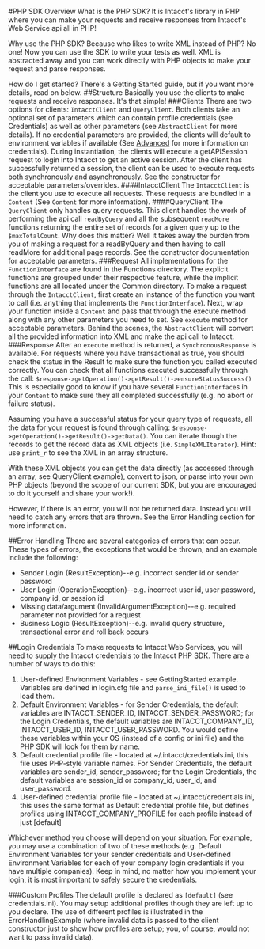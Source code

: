 #PHP SDK Overview
What is the PHP SDK?  It is Intacct's library in PHP where you can make your requests and receive responses from Intacct's Web Service api all in PHP!

Why use the PHP SDK?  Because who likes to write XML instead of PHP? No one!  Now you can use the SDK to write your tests as well.  XML is abstracted away and you can work directly with PHP objects to make your request and parse responses.

How do I get started?  There's a Getting Started guide, but if you want more details, read on below.
##Structure
Basically you use the clients to make requests and receive responses.  It's that simple!
###Clients
There are two options for clients: `IntacctClient` and `QueryClient`.  Both clients take an optional set of parameters which can contain profile credentials (see Credentials) as well as other parameters (see `AbstractClient` for more details).
If no credential parameters are provided, the clients will default to environment variables if available (See [Advanced](advanced.md) for more information on credentials). During instantiation, the clients will execute a getAPISession request to login into Intacct to get an active session.
After the client has successfully returned a session, the client can be used to execute requests both synchronously and asynchronously.  See the constructor for acceptable parameters/overrides.
####IntacctClient
The `IntacctClient` is the client you use to execute all requests.  These requests are bundled in a `Content` (See `Content` for more information).
####QueryClient
The `QueryClient` only handles query requests. This client handles the work of performing the api call `readByQuery` and all the subsequent `readMore` functions returning the entire set of records for a given query up to the `$maxTotalCount`.
Why does this matter?  Well it takes away the burden from you of making a request for a readByQuery and then having to call readMore for additional page records.  See the constructor documentation for acceptable parameters.
###Request
All implementations for the `FunctionInterface` are found in the Functions directory.  The explicit functions are grouped under their respective feature, while the implicit functions are all located under the Common directory.
To make a request through the `IntacctClient`, first create an instance of the function you want to call (i.e. anything that implements the `FunctionInterface`). Next, wrap your function inside a `Content` and pass that through the execute method along with any other parameters you need to set.
See `execute` method for acceptable parameters.
Behind the scenes, the `AbstractClient` will convert all the provided information into XML and make the api call to Intacct.
###Response
After an `execute` method is returned, a `SynchronousResponse` is available. For requests where you have transactional as true, you should check the status in the Result to make sure the function you called executed correctly.  You can check that all functions executed successfully through the call:
 `$response->getOperation()->getResult()->ensureStatusSuccess()`
This is especially good to know if you have several `FunctionInterface`s in your `Content` to make sure they all completed successfully (e.g. no abort or failure status).

Assuming you have a successful status for your query type of requests, all the data for your request is found through calling: 
`$response->getOperation()->getResult()->getData()`.  You can iterate though the records to get the record data as XML objects (i.e. `SimpleXMLIterator`).  Hint: use `print_r` to see the XML in an array structure.  

With these XML objects you can get the data directly (as accessed through an array, see QueryClient example), convert to json, or parse into your own PHP objects (beyond the scope of our current SDK, but you are encouraged to do it yourself and share your work!).

However, if there is an error, you will not be returned data.  Instead you will need to catch any errors that are thrown.  See the Error Handling section for more information.

##Error Handling
There are several categories of errors that can occur.  These types of errors, the exceptions that would be thrown, and an example include the following:
* Sender Login (ResultException)--e.g. incorrect sender id or sender password
* User Login (OperationException)--e.g. incorrect user id, user password, company id, or session id
* Missing data/argument (InvalidArgumentException)--e.g. required parameter not provided for a request
* Business Logic (ResultException)--e.g. invalid query structure, transactional error and roll back occurs

##Login Credentials
To make requests to Intacct Web Services, you will need to supply the Intacct credentials to the Intacct PHP SDK.
There are a number of ways to do this:

1. User-defined Environment Variables - see GettingStarted example.  Variables are defined in login.cfg file and `parse_ini_file()` is used to load them.
2. Default Environment Variables - for Sender Credentials, the default variables are INTACCT_SENDER_ID, INTACCT_SENDER_PASSWORD; for the Login Credentials, the default variables are INTACCT_COMPANY_ID, INTACCT_USER_ID, INTACCT_USER_PASSWORD.  You would define these variables within your OS (instead of a config or ini file) and the PHP SDK will look for them by name.
3. Default credential profile file - located at ~/.intacct/credentials.ini, this file uses PHP-style variable names.  For Sender Credentials, the default variables are sender_id, sender_password; for the Login Credentials, the default variables are session_id or company_id, user_id, and user_password.
4. User-defined credential profile file - located at ~/.intacct/credentials.ini, this uses the same format as Default credential profile file, but defines profiles using INTACCT_COMPANY_PROFILE for each profile instead of just \[default]

Whichever method you choose will depend on your situation.  For example, you may use a combination of two of these methods (e.g. Default Environment Variables for your sender credentials and User-defined Environment Variables for each of your company login credentials if you have multiple companies).  Keep in mind, no matter how you implement your login, it is most important to safely secure the credentials.

###Custom Profiles
The default profile is declared as `[default]` (see credentials.ini).  You may setup additional profiles though they are left up to you declare.  The use of different profiles is illustrated in the ErrorHandlingExample (where invalid data is passed to the client constructor just to show how profiles are setup; you, of course, would not want to pass invalid data).
